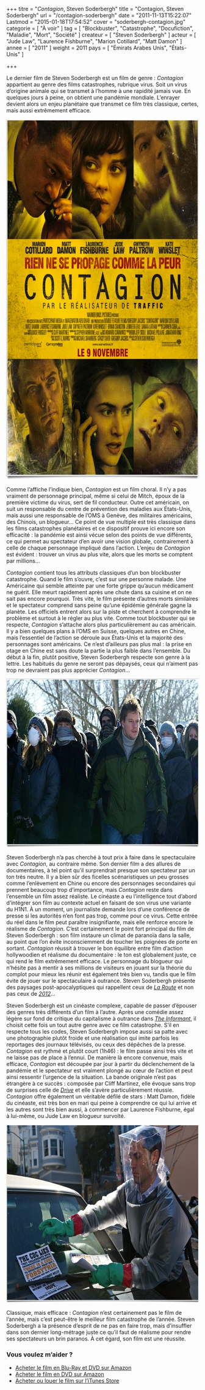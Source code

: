 +++
titre = "<em>Contagion</em>, Steven Soderbergh"
title = "Contagion, Steven Soderbergh"
url = "/contagion-soderbergh"
date = "2011-11-13T15:22:07"
Lastmod = "2015-01-18T17:54:52"
cover = "soderbergh-contagion.jpg"
categorie = [ "À voir" ]
tag = [ "Blockbuster", "Catastrophe", "Docufiction", "Maladie", "Mort", "Société" ]
createur = [ "Steven Soderbergh" ]
acteur = [ "Jude Law", "Laurence Fishburne", "Marion Cotillard", "Matt Damon" ]
annee = [ "2011" ]
weight = 2011
pays = [ "Émirats Arabes Unis", "États-Unis" ]

+++

<p>Le dernier film de Steven Soderbergh est un film de genre : <em>Contagion</em> appartient au genre des films catastrophes, rubrique virus. Soit un virus d&rsquo;origine animale qui se transmet à l&rsquo;homme à une rapidité jamais vue. En quelques jours à peine, on obtient une pandémie mondiale. L&rsquo;enrayer devient alors un enjeu planétaire que transmet ce film très classique, certes, mais aussi extrêmement efficace.</p>
<a href="http://www.allocine.fr/film/fichefilm_gen_cfilm=178091.html"><img class="aligncenter" style="border-style: initial; border-color: initial; border-width: 0px;" src="contagion-soderbergh.jpg" alt="Contagion soderbergh" width="690" height="944" border="0" /></a>
<p>Comme l&rsquo;affiche l&rsquo;indique bien, <em>Contagion</em> est un film choral. Il n&rsquo;y a pas vraiment de personnage principal, même si celui de Mitch, époux de la première victime du virus, sert de fil conducteur. Outre cet américain, on suit un responsable du centre de prévention des maladies aux États-Unis, mais aussi une responsable de l&rsquo;OMS à Genève, des militaires américains, des Chinois, un blogueur… Ce point de vue multiple est très classique dans les films catastrophes planétaires et ce dispositif prouve ici encore son efficacité : la pandémie est ainsi vécue selon des points de vue différents, ce qui permet au spectateur d&rsquo;en avoir une vision globale, contrairement à celle de chaque personnage impliqué dans l&rsquo;action. L&rsquo;enjeu de <em>Contagion</em> est évident : trouver un virus au plus vite, alors que les morts se comptent par millions…</p>
<p><em>Contagion</em> contient tous les attributs classiques d&rsquo;un bon blockbuster catastrophe. Quand le film s&rsquo;ouvre, c&rsquo;est sur une personne malade. Une Américaine qui semble atteinte par une forte grippe qu&rsquo;aucun médicament ne guérit. Elle meurt rapidement après une chute dans sa cuisine et on ne sait pas encore pourquoi. Très vite, le film présente d&rsquo;autres morts similaires et le spectateur comprend sans peine qu&rsquo;une épidémie générale gagne la planète. Les officiels entrent alors sur la piste et cherchent à comprendre le problème et surtout à le régler au plus vite. Comme tout blockbuster qui se respecte, <em>Contagion</em> s&rsquo;attache alors plus particulièrement au cas américain. Il y a bien quelques plans à l&rsquo;OMS en Suisse, quelques autres en Chine, mais l&rsquo;essentiel de l&rsquo;action se déroule aux États-Unis et la majorité des personnages sont américains. Ce n&rsquo;est d&rsquo;ailleurs pas plus mal : la prise en otage en Chine est sans doute la partie la plus faible dans l&rsquo;ensemble. Du début à la fin, plutôt positive, Steven Soderbergh respecte son genre à la lettre. Les habitués du genre ne seront pas dépaysés, ceux qui n&rsquo;aiment pas trop ne devraient pas plus apprécier <em>Contagion</em>…</p>
<img class="aligncenter" style="border-style: initial; border-color: initial; border-width: 0px;" src="contagion-matt-damon.jpg" alt="Contagion matt damon" width="690" height="442" border="0" />
<p>Steven Soderbergh n&rsquo;a pas cherché à tout prix à faire dans le spectaculaire avec <em>Contagion</em>, au contraire même. Son dernier film a des allures de documentaires, à tel point qu&rsquo;il surprendrait presque son spectateur par un ton très neutre. Il y a bien sûr des ficelles scénaristiques un peu grosses comme l&rsquo;enlèvement en Chine ou encore des personnages secondaires qui prennent beaucoup trop d&rsquo;importance, mais <em>Contagion</em> reste dans l&rsquo;ensemble un film assez réaliste. Le cinéaste a eu l&rsquo;intelligence tout d&rsquo;abord d&rsquo;intégrer son film au contexte actuel en faisant de son virus une variante du H1N1. À un moment, un journaliste demande lors d&rsquo;une conférence de presse si les autorités n&rsquo;en font pas trop, comme pour ce virus. Cette entrée du réel dans le film peut paraître insignifiante, mais elle renforce encore le réalisme de <em>Contagion</em>. C&rsquo;est certainement le point fort principal du film de Steven Soderbergh : son film instaure un climat de paranoïa dans la salle, au point que l&rsquo;on évite inconsciemment de toucher les poignées de porte en sortant. <em>Contagion</em> réussit à trouver le bon équilibre entre film d&rsquo;action hollywoodien et réalisme du documentaire : le ton est globalement juste, ce qui rend le film extrêmement efficace. Le personnage du blogueur qui n&rsquo;hésite pas à mentir à ses millions de visiteurs en jouant sur la théorie du complot pour mieux les réunir est également très bien vu, tandis que le film évite de jouer sur le spectaculaire à outrance. Steven Soderbergh présente des paysages post-apocalyptiques qui rappellent ceux de <em><a href="http://voiretmanger.fr/2009/12/05/la-route-hillcoat/">La Route</a></em> et non pas ceux de <em><a href="http://voiretmanger.fr/2009/11/14/2012-emmerich/">2012</a></em>…</p>
<p>Steven Soderbergh est un cinéaste complexe, capable de passer d&rsquo;épouser des genres très différents d&rsquo;un film à l&rsquo;autre. Après une comédie assez légère sur fond de critique du capitalisme à outrance dans <em><a href="http://voiretmanger.fr/2009/10/11/the-informant-soderbergh/">The Informant</a></em>, il choisit cette fois un tout autre genre avec ce film catastrophe. S&rsquo;il en respecte tous les codes, Steven Soderbergh impose aussi sa patte avec une photographie plutôt froide et une réalisation qui imite parfois les reportages des journaux télévisés, ou ceux des dépêches de la presse. <em>Contagion</em> est rythmé et plutôt court (1h46) : le film passe ainsi très vite et ne laisse pas de place à l&rsquo;ennui. De manière là encore convenue, mais efficace, <em>Contagion</em> est découpée par jour à partir du déclenchement de la pandémie et le spectateur est vraiment plongé au cœur de l&rsquo;action et peut ainsi ressentir l&rsquo;urgence de la situation. La bande originale n&rsquo;est pas étrangère à ce succès : composée par Cliff Martinez, elle évoque sans trop de surprises celle de <em><a href="http://voiretmanger.fr/2011/10/04/drive-winding-refn/">Drive</a></em> et elle s&rsquo;avère particulièrement réussie. <em>Contagion</em> offre également un véritable défilé de stars : Matt Damon, fidèle du cinéaste, est très bon en mari qui peine à comprendre ce qui lui arrive et les autres sont très bien aussi, à commencer par Laurence Fishburne, égal à lui-même, ou Jude Law en blogueur survolté.</p>
<img class="aligncenter" style="border-style: initial; border-color: initial; border-width: 0px;" src="jude-law-contagion.jpg" alt="Jude law contagion" width="690" height="467" border="0" />
<p>Classique, mais efficace : <em>Contagion</em> n&rsquo;est certainement pas le film de l&rsquo;année, mais c&rsquo;est peut-être le meilleur film catastrophe de l&rsquo;année. Steven Soderbergh a la présence d&rsquo;esprit de ne pas en faire trop, mais d&rsquo;insuffler dans son dernier long-métrage juste ce qu&rsquo;il faut de réalisme pour rendre ses spectateurs un brin paranos. À cet égard, son film est une réussite.</p>
<div class="amazon">
<h3>Vous voulez m&rsquo;aider ?</h3>
<ul>
<li><a href="http://www.amazon.fr/gp/product/B006OMVAN4/ref=as_li_ss_tl?ie=UTF8&#038;tag=leblogdenic07-21&#038;linkCode=as2&#038;camp=1642&#038;creative=19458&#038;creativeASIN=B006OMVAN4">Acheter le film en Blu-Ray et DVD sur Amazon</a></li>
<li><a href="http://www.amazon.fr/gp/product/B006OMVAKW/ref=as_li_ss_tl?ie=UTF8&#038;tag=leblogdenic07-21&#038;linkCode=as2&#038;camp=1642&#038;creative=19458&#038;creativeASIN=B006OMVAKW">Acheter le film en DVD sur Amazon</a></li>
<li><a href="https://itunes.apple.com/fr/movie/contagion/id505581216">Acheter ou louer le film sur l&rsquo;iTunes Store</a></li>
</ul>
</div>

